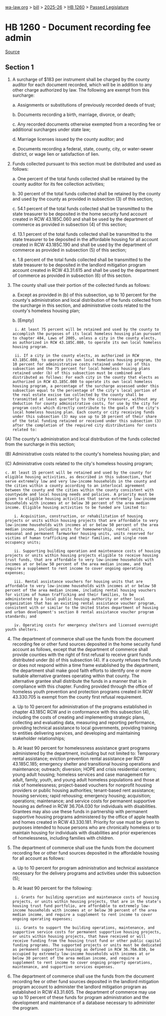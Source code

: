 [wa-law.org](/) > [bill](/bill/) > [2025-26](/bill/2025-26/) > [HB 1260](/bill/2025-26/hb/1260/) > [Passed Legislature](/bill/2025-26/hb/1260/S.PL/)

# HB 1260 - Document recording fee admin

[Source](http://lawfilesext.leg.wa.gov/biennium/2025-26/Pdf/Bills/House%20Passed%20Legislature/1260-S.PL.pdf)

## Section 1
1. A surcharge of $183 per instrument shall be charged by the county auditor for each document recorded, which will be in addition to any other charge authorized by law. The following are exempt from this surcharge:

    a. Assignments or substitutions of previously recorded deeds of trust;

    b. Documents recording a birth, marriage, divorce, or death;

    c. Any recorded documents otherwise exempted from a recording fee or additional surcharges under state law;

    d. Marriage licenses issued by the county auditor; and

    e. Documents recording a federal, state, county, city, or water-sewer district, or wage lien or satisfaction of lien.

2. Funds collected pursuant to this section must be distributed and used as follows:

    a. One percent of the total funds collected shall be retained by the county auditor for its fee collection activities;

    b. 30 percent of the total funds collected shall be retained by the county and used by the county as provided in subsection (3) of this section;

    c. 54.1 percent of the total funds collected shall be transmitted to the state treasurer to be deposited in the home security fund account created in RCW 43.185C.060 and shall be used by the department of commerce as provided in subsection (4) of this section;

    d. 13.1 percent of the total funds collected shall be transmitted to the state treasurer to be deposited in the affordable housing for all account created in RCW 43.185C.190 and shall be used by the department of commerce as provided in subsection (5) of this section;

    e. 1.8 percent of the total funds collected shall be transmitted to the state treasurer to be deposited in the landlord mitigation program account created in RCW 43.31.615 and shall be used by the department of commerce as provided in subsection (6) of this section.

3. The county shall use their portion of the collected funds as follows:

    a. Except as provided in (b) of this subsection, up to 10 percent for the county's administration and local distribution of the funds collected from the surcharge in this section, and administrative costs related to the county's homeless housing plan;

    b. [Empty]

        i. At least 75 percent will be retained and used by the county to accomplish the purposes of its local homeless housing plan pursuant to chapter 484, Laws of 2005, unless a city in the county elects, as authorized in RCW 43.185C.080, to operate its own local homeless housing program.

        ii. If a city in the county elects, as authorized in RCW 43.185C.080, to operate its own local homeless housing program, the 10 percent for administrative costs retained under (a) of this subsection and the 75 percent for local homeless housing plans retained under (b) of this subsection must be combined and distributed as follows: For each city in the county that elects as authorized in RCW 43.185C.080 to operate its own local homeless housing program, a percentage of the surcharge assessed under this subsection equal to the percentage of the city's local portion of the real estate excise tax collected by the county shall be transmitted at least quarterly to the city treasurer, without any deduction for county administrative costs, for use by the city for program costs which directly contribute to the goals of the city's local homeless housing plan. Each county or city receiving funds under this subsection (3) may use up to 10 percent of their share of the total funding retained or received under this subsection (3) after the completion of the required city distributions for costs related to:

(A) The county's administration and local distribution of the funds collected from the surcharge in this section;

(B) Administrative costs related to the county's homeless housing plan; and

(C) Administrative costs related to the city's homeless housing program;

    c. At least 15 percent will be retained and used by the county for eligible housing activities, as described in this subsection, that serve extremely low and very low-income households in the county and the cities within a county according to an interlocal agreement between the county and the cities within the county consistent with countywide and local housing needs and policies. A priority must be given to eligible housing activities that serve extremely low-income households with incomes at or below 30 percent of the area median income. Eligible housing activities to be funded are limited to:

        i. Acquisition, construction, or rehabilitation of housing projects or units within housing projects that are affordable to very low-income households with incomes at or below 50 percent of the area median income, including units for homeownership, rental units, seasonal and permanent farmworker housing units, units reserved for victims of human trafficking and their families, and single room occupancy units;

        ii. Supporting building operation and maintenance costs of housing projects or units within housing projects eligible to receive housing trust funds, that are affordable to very low-income households with incomes at or below 50 percent of the area median income, and that require a supplement to rent income to cover ongoing operating expenses;

        iii. Rental assistance vouchers for housing units that are affordable to very low-income households with incomes at or below 50 percent of the area median income, including rental housing vouchers for victims of human trafficking and their families, to be administered by a local public housing authority or other local organization that has an existing rental assistance voucher program, consistent with or similar to the United States department of housing and urban development's section 8 rental assistance voucher program standards; and

        iv. Operating costs for emergency shelters and licensed overnight youth shelters.

4. The department of commerce shall use the funds from the document recording fee or other fund sources deposited in the home security fund account as follows, except that the department of commerce shall provide counties with the right of first refusal to receive grant funds distributed under (b) of this subsection (4). If a county refuses the funds or does not respond within a time frame established by the department, the department shall make good faith efforts to identify one or more suitable alternative grantees operating within that county. The alternative grantee shall distribute the funds in a manner that is in compliance with this chapter. Funding provided through the office of homeless youth prevention and protection programs created in RCW 43.330.705 is exempt from the county first refusal requirement.

    a. Up to 10 percent for administration of the programs established in chapter 43.185C RCW and in conformance with this subsection (4), including the costs of creating and implementing strategic plans, collecting and evaluating data, measuring and reporting performance, providing technical assistance to local governments, providing training to entities delivering services, and developing and maintaining stakeholder relationships;

    b. At least 90 percent for homelessness assistance grant programs administered by the department, including but not limited to: Temporary rental assistance; eviction prevention rental assistance per RCW 43.185C.185; emergency shelter and transitional housing operations and maintenance; outreach; diversion; HOPE and crisis residential centers; young adult housing; homeless services and case management for adult, family, youth, and young adult homeless populations and those at risk of homelessness; project-based vouchers for nonprofit housing providers or public housing authorities; tenant-based rent assistance; housing services; rapid rehousing; emergency housing; acquisition; operations; maintenance; and service costs for permanent supportive housing as defined in RCW 36.70A.030 for individuals with disabilities. Grantees may also use these funds in partnership with permanent supportive housing programs administered by the office of apple health and homes created in RCW 43.330.181. Priority for use must be given to purposes intended to house persons who are chronically homeless or to maintain housing for individuals with disabilities and prior experiences of homelessness, including families with children.

5. The department of commerce shall use the funds from the document recording fee or other fund sources deposited in the affordable housing for all account as follows:

    a. Up to 10 percent for program administration and technical assistance necessary for the delivery programs and activities under this subsection (5);

    b. At least 90 percent for the following:

        i. Grants for building operation and maintenance costs of housing projects, or units within housing projects, that are in the state's housing trust fund portfolio, are affordable to extremely low-income households with incomes at or below 30 percent of the area median income, and require a supplement to rent income to cover ongoing operating expenses;

        ii. Grants to support the building operations, maintenance, and supportive service costs for permanent supportive housing projects, or units within housing projects, that have received or will receive funding from the housing trust fund or other public capital funding programs. The supported projects or units must be dedicated as permanent supportive housing as defined in RCW 36.70A.030, be occupied by extremely low-income households with incomes at or below 30 percent of the area median income, and require a supplement to rent income to cover ongoing property operations, maintenance, and supportive services expenses.

6. The department of commerce shall use the funds from the document recording fee or other fund sources deposited in the landlord mitigation program account to administer the landlord mitigation program as established in RCW 43.31.605. The department of commerce may use up to 10 percent of these funds for program administration and the development and maintenance of a database necessary to administer the program.
